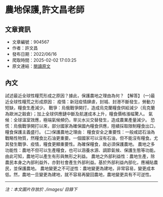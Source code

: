 # 農地保護,許文昌老師

## 文章資訊
- 文章編號：904567
- 作者：許文昌
- 發布日期：2022/06/16
- 爬取時間：2025-02-02 17:03:25
- 原文連結：[閱讀原文](https://real-estate.get.com.tw/Columns/detail.aspx?no=904567)

## 內文
試述最近全球性糧荒形成之原因？據此，保護農地之理由為何？
【解答】
(一)最近全球性糧荒之形成原因：
疫情：新冠疫情肆虐，封城、封港不斷發生，勞動力短缺，糧食生產減少。
戰爭：烏俄戰爭開打，造成烏克蘭糧食供給減少（烏克蘭為歐洲之穀倉）；加上全球供應鏈中斷及航運成本上升，糧食價格漲幅驚人。
氣候：全球溫室效應，極端氣候頻仍，旱災水災交替發生，造成農業產量減少。
恐慌：烏俄戰爭開打以來，部分國家為確保國內糧食供應，陸續採取限制糧食出口，糧食保護主義盛行。
(二)保護農地之理由：
糧食安全之重要性：一般咸認石油為戰略性物質，然糧食比石油更重要。一個國家可以沒有石油，但不能沒有糧食。尤其發生戰爭、疫情，糧食更顯重要性。為確保糧食，故必須保護農地。
農地之多功能性：農地不但可以生產糧食，也可以涵養水源、調節氣候、保護生態等功能。由此可知，農地可以產生有形與無形之利益。
農地之外部利益性：農地生產，除農民本身之內部利益外，亦對社會產生外部利益。基於外部利益內部化，應補貼農民，並保護農地。
農地變更之不可逆性：農地變更為建地，非常容易，變更成本低。然，農地一旦變更為建地，就不容易再變回農地，農地變更具有不可逆性。

---
*注：本文圖片存放於 ./images/ 目錄下*
